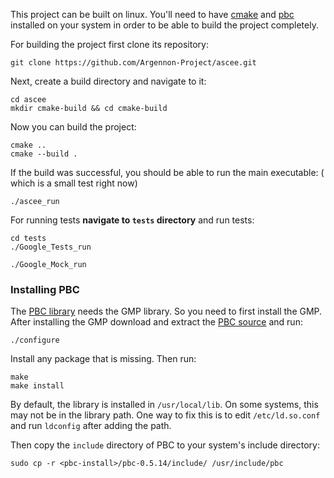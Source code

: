 This project can be built on linux. You'll need to
have [cmake](https://cmake.org/install/#download-verification)
and [pbc](#installing-pbc)
installed on your system in order to be able to build the project completely.

For building the project first clone its repository:

```shell
git clone https://github.com/Argennon-Project/ascee.git
```

Next, create a build directory and navigate to it:

```shell
cd ascee
mkdir cmake-build && cd cmake-build
```

Now you can build the project:

```shell
cmake ..
cmake --build .
```

If the build was successful, you should be able to run the main executable: (
which is a small test right now)

```shell
./ascee_run
```

For running tests **navigate to `tests` directory** and run tests:

```shell
cd tests
./Google_Tests_run
```

```shell
./Google_Mock_run
```

### Installing PBC

The [PBC library](https://crypto.stanford.edu/pbc/) needs the GMP library. So
you need to first install the GMP. After installing the GMP download and extract
the [PBC source](https://crypto.stanford.edu/pbc/download.html) and run:

```shell
./configure
```

Install any package that is missing. Then run:

```shell
make
make install
```

By default, the library is installed in `/usr/local/lib`. On some systems, this
may not be in the library path. One way to fix this is to edit `/etc/ld.so.conf`
and run `ldconfig` after adding the path.

Then copy the `include` directory of PBC to your system's include directory:

```shell
sudo cp -r <pbc-install>/pbc-0.5.14/include/ /usr/include/pbc
```
